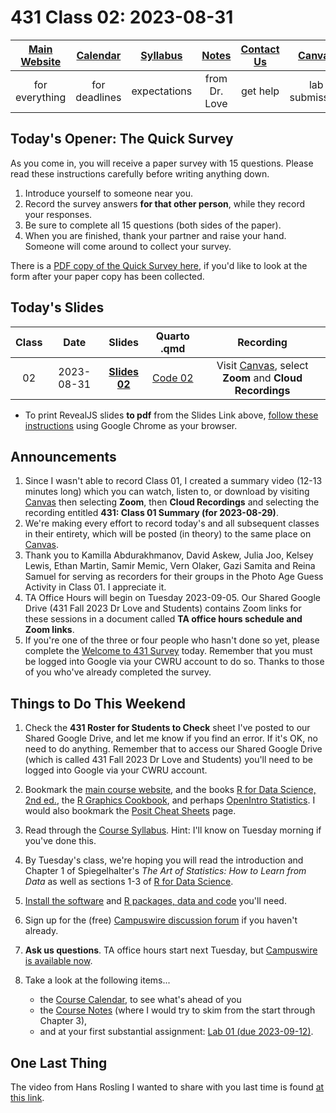 # 431 Class 02: 2023-08-31

[Main Website](https://thomaselove.github.io/431-2023/) | [Calendar](https://thomaselove.github.io/431-2023/calendar.html) | [Syllabus](https://thomaselove.github.io/431-syllabus-2023/) | [Notes](https://thomaselove.github.io/431-notes/) | [Contact Us](https://thomaselove.github.io/431-2023/contact.html) | [Canvas](https://canvas.case.edu) | [Data and Code](https://github.com/THOMASELOVE/431-data)
:-----------: | :--------------: | :----------: | :---------: | :-------------: | :-----------: | :------------:
for everything | for deadlines | expectations | from Dr. Love | get help | lab submission | for downloads

## Today's Opener: The Quick Survey

As you come in, you will receive a paper survey with 15 questions. Please read these instructions carefully before writing anything down.

1. Introduce yourself to someone near you.
2. Record the survey answers **for that other person**, while they record your responses.
3. Be sure to complete all 15 questions (both sides of the paper).
4. When you are finished, thank your partner and raise your hand. Someone will come around to collect your survey.

There is a [PDF copy of the Quick Survey here](431_surveyhandout_1perstudent_2023-08-31.pdf), if you'd like to look at the form after your paper copy has been collected.

## Today's Slides

Class | Date | Slides | Quarto .qmd | Recording
:---: | :--------: | :------: | :------: | :-------------:
02 | 2023-08-31 | **[Slides 02](https://thomaselove.github.io/431-slides-2023/class02.html)** | [Code 02](https://thomaselove.github.io/431-slides-2023/class02.qmd) | Visit [Canvas](https://canvas.case.edu/), select **Zoom** and **Cloud Recordings**

- To print RevealJS slides **to pdf** from the Slides Link above, [follow these instructions](https://quarto.org/docs/presentations/revealjs/presenting.html#print-to-pdf) using Google Chrome as your browser.

## Announcements

1. Since I wasn't able to record Class 01, I created a summary video (12-13 minutes long) which you can watch, listen to, or download by visiting [Canvas](https://canvas.case.edu) then selecting **Zoom**, then **Cloud Recordings** and selecting the recording entitled **431: Class 01 Summary (for 2023-08-29)**.
2. We're making every effort to record today's and all subsequent classes in their entirety, which will be posted (in theory) to the same place on [Canvas](https://canvas.case.edu).
3. Thank you to Kamilla Abdurakhmanov, David Askew, Julia Joo, Kelsey Lewis, Ethan Martin, Samir Memic, Vern Olaker, Gazi Samita and Reina Samuel for serving as recorders for their groups in the Photo Age Guess Activity in Class 01. I appreciate it.
4. TA Office Hours will begin on Tuesday 2023-09-05. Our Shared Google Drive (431 Fall 2023 Dr Love and Students) contains Zoom links for these sessions in a document called **TA office hours schedule and Zoom links**.
5. If you're one of the three or four people who hasn't done so yet, please complete the [Welcome to 431 Survey](https://bit.ly/431-2023-welcome-survey) today. Remember that you must be logged into Google via your CWRU account to do so. Thanks to those of you who've already completed the survey. 

## Things to Do This Weekend

1. Check the **431 Roster for Students to Check** sheet I've posted to our Shared Google Drive, and let me know if you find an error. If it's OK, no need to do anything. Remember that to access our Shared Google Drive (which is called 431 Fall 2023 Dr Love and Students) you'll need to be logged into Google via your CWRU account.
2. Bookmark the [main course website](https://thomaselove.github.io/431-2023/), and the books [R for Data Science, 2nd ed.](https://r4ds.hadley.nz/), the [R Graphics Cookbook](https://r-graphics.org/), and perhaps [OpenIntro Statistics](https://www.openintro.org/book/os/). I would also bookmark the [Posit Cheat Sheets](https://posit.co/resources/cheatsheets/) page.
3. Read through the [Course Syllabus](https://thomaselove.github.io/431-syllabus-2022/). Hint: I'll know on Tuesday morning if you've done this.
4. By Tuesday's class, we're hoping you will read the introduction and Chapter 1 of Spiegelhalter's *The Art of Statistics: How to Learn from Data* as well as sections 1-3 of [R for Data Science](https://r4ds.hadley.nz/).
5. [Install the software](https://thomaselove.github.io/431-2023/software.html) and [R packages, data and code](https://thomaselove.github.io/431-2023/software.html#installing-r-packages-and-datacode-for-431) you'll need.
6. Sign up for the (free) [Campuswire discussion forum](https://thomaselove.github.io/431-2023/campuswire.html) if you haven't already.
7. **Ask us questions**. TA office hours start next Tuesday, but [Campuswire is available now](https://thomaselove.github.io/431-2022/campuswire.html).
8. Take a look at the following items...

    - the [Course Calendar](https://thomaselove.github.io/431-2023/calendar.html), to see what's ahead of you
    - the [Course Notes](https://thomaselove.github.io/431-notes/) (where I would try to skim from the start through Chapter 3),
    - and at your first substantial assignment: [Lab 01 (due 2023-09-12)](https://github.com/THOMASELOVE/431-labs-2023).

## One Last Thing

The video from Hans Rosling I wanted to share with you last time is found [at this link](https://www.youtube.com/watch?v=jbkSRLYSojo).

